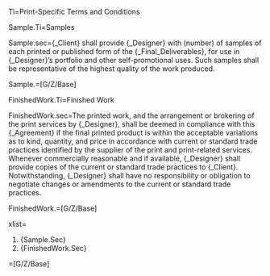 Ti=Print-Specific Terms and Conditions 

Sample.Ti=Samples 

Sample.sec={_Client} shall provide {_Designer} with (number) of samples of each printed or published form of the {_Final_Deliverables}, for use in {_Designer}’s portfolio and other self-promotional uses. Such samples shall be representative of the highest quality of the work produced. 

Sample.=[G/Z/Base] 

FinishedWork.Ti=Finished Work 

FinishedWork.sec=The printed work, and the arrangement or brokering of the print services by {_Designer}, shall be deemed in compliance with this {_Agreement} if the final printed product is within the acceptable variations as to kind, quantity, and price in accordance with current or standard trade practices identified by the supplier of the print and print-related services. Whenever commercially reasonable and if available, {_Designer} shall provide copies of the current or standard trade practices to {_Client}. Notwithstanding, {_Designer} shall have no responsibility or obligation to negotiate changes or amendments to the current or standard trade practices. 

FinishedWork.=[G/Z/Base] 

xlist=<ol><li>{Sample.Sec}</li><li>{FinishedWork.Sec}</li></ol> 

=[G/Z/Base]
